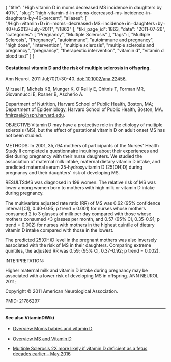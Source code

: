 {
    "title": "High vitamin D in moms decreased MS incidence in daughters by 40%",
    "slug": "high-vitamin-d-in-moms-decreased-ms-incidence-in-daughters-by-40-percent",
    "aliases": [
        "/High+vitamin+D+in+moms+decreased+MS+incidence+in+daughters+by+40+\u2013+July+2011",
        "/1863"
    ],
    "tiki_page_id": 1863,
    "date": "2011-07-26",
    "categories": [
        "Pregnancy",
        "Multiple Sclerosis"
    ],
    "tags": [
        "Multiple Sclerosis",
        "Pregnancy",
        "autoimmune",
        "autoimmune and pregnancy",
        "high dose",
        "intervention",
        "multiple sclerosis",
        "multiple sclerosis and pregnancy",
        "pregnancy",
        "therapeutic intervention",
        "vitamin d",
        "vitamin d blood test"
    ]
}


#### Gestational vitamin D and the risk of multiple sclerosis in offspring.

Ann Neurol. 2011 Jul;70(1):30-40. [doi: 10.1002/ana.22456.](https://doi.org/10.1002/ana.22456.)

Mirzaei F, Michels KB, Munger K, O'Reilly E, Chitnis T, Forman MR, Giovannucci E, Rosner B, Ascherio A.

Department of Nutrition, Harvard School of Public Health, Boston, MA; Department of Epidemiology, Harvard School of Public Health, Boston, MA. fmirzaei@hsph.harvard.edu.

OBJECTIVE:Vitamin D may have a protective role in the etiology of multiple sclerosis (MS), but the effect of gestational vitamin D on adult onset MS has not been studied.

METHODS: In 2001, 35,794 mothers of participants of the Nurses' Health Study II completed a questionnaire inquiring about their experiences and diet during pregnancy with their nurse daughters. We studied the association of maternal milk intake, maternal dietary vitamin D intake, and predicted maternal serum 25-hydroxyvitamin D (25(OH)D) during pregnancy and their daughters' risk of developing MS.

RESULTS:MS was diagnosed in 199 women. The relative risk of MS was lower among women born to mothers with high milk or vitamin D intake during pregnancy. 

The multivariate adjusted rate ratio (RR) of MS was 0.62 (95% confidence interval <span>[CI]</span>, 0.40-0.95; p trend = 0.001) for nurses whose mothers consumed 2 to 3 glasses of milk per day compared with those whose mothers consumed <3 glasses per month, and 0.57 (95% CI, 0.35-0.91; p trend = 0.002) for nurses with mothers in the highest quintile of dietary vitamin D intake compared with those in the lowest. 

The predicted 25(OH)D level in the pregnant mothers was also inversely associated with the risk of MS in their daughters. Comparing extreme quintiles, the adjusted RR was 0.59; (95% CI, 0.37-0.92; p trend = 0.002).

INTERPRETATION:

Higher maternal milk and vitamin D intake during pregnancy may be associated with a lower risk of developing MS in offspring. ANN NEUROL 2011;

Copyright © 2011 American Neurological Association.

PMID:     21786297

---

#### See also VitaminDWiki

* [Overview Moms babies and vitamin D](/tags/overview-moms-babies-and-vitamin-d.html)

* [Overview MS and Vitamin D](/posts/overview-ms-and-vitamin-d)

* [Multiple Sclerosis 2X more likely if vitamin D deficient as a fetus decades earlier – May 2016](/posts/multiple-sclerosis-2x-more-likely-if-vitamin-d-deficient-as-a-fetus-decades-earlier)